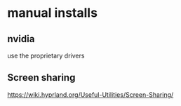 # manual installs

## nvidia

use the proprietary drivers

## Screen sharing
<https://wiki.hyprland.org/Useful-Utilities/Screen-Sharing/>
